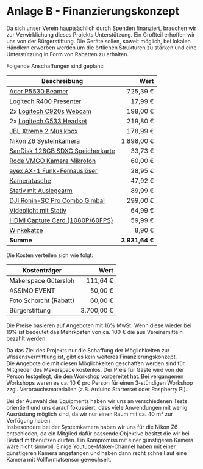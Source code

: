 # Anlage B - Finanzierungskonzept

Da sich unser Verein hauptsächlich durch Spenden finanziert, brauchen wir zur Verwirklichung dieses Projekts Unterstützung. Ein Großteil erhoffen wir uns von der Bürgerstiftung. Die Geräte sollen, soweit möglich, bei lokalen Händlern erworben werden um die örtlichen Strukturen zu stärken und eine Unterstützung in Form von Rabatten zu erhalten.

Folgende Anschaffungen sind geplant:

| Beschreibung                       |           Wert |
| ---------------------------------- | -------------: |
| [Acer P5530 Beamer]                |       725,39 € |
| [Logitech R400 Presenter]          |        17,99 € |
| 2x [Logitech C920s Webcam]         |       198,00 € |
| 2x [Logitech G533 Headset]         |       219,80 € |
| [JBL Xtreme 2 Musikbox]            |       178,99 € |
| [Nikon Z6 Systemkamera]            |     1.898,00 € |
| [SanDisk 128GB SDXC Speicherkarte] |        33,73 € |
| [Rode VMGO Kamera Mikrofon]        |        60,00 € |
| [ayex AX-1 Funk-Fernauslöser]      |        28,95 € |
| [Kameratasche]                     |        47,92 € |
| [Stativ mit Auslegearm]            |        89,99 € |
| [DJI Ronin-SC Pro Combo Gimbal]    |       299,00 € |
| [Videolicht mit Stativ]            |        64,99 € |
| [HDMI Capture Card (1080P/60FPS)]  |        59,99 € |
| [Winkekatze]                       |         8,90 € |
| **Summe**                          | **3.931,64 €** |

Die Kosten verteilen sich wie folgt:

| Kostenträger           |       Wert |
| ---------------------- | ---------: |
| Makerspace Gütersloh   |   111,64 € |
| ASSIMO EVENT           |    50,00 € |
| Foto Schorcht (Rabatt) |    60,00 € |
| Bürgerstiftung         | 3.700,00 € |

Die Preise basieren auf Angeboten mit 16% MwSt. Wenn diese wieder bei 19% ist bedeutet das Mehrkosten von ca. 100 € die aus Vereinsmitteln bezahlt werden.

Da das Ziel des Projekts nur die Schaffung der Möglichkeiten zur Wissensvermittlung ist, gibt es kein weiteres  Finanzierungskonzept.  
Die Angebote die mit diesen Möglichkeiten geschaffen werden sind für Mitglieder des Makerspace kostenlos. Der Preis für Gäste wird von der Person festgelegt, die den Workshop vorbereitet hat. Bei vergangenen Workshops waren es ca. 10 € pro Person für einen 3-stündigen Workshop zzgl. Verbrauchsmaterialien (z.B. Arduino Starterset oder Raspberry Pi).

Bei der Auswahl des Equipments haben wir uns an verschiedenen Tests orientiert und uns darauf fokussiert, dass viele Anwendungen mit wenig Ausrüstung möglich sind, da wir nur einen Raum mit ca. 40 m² zur Verfügung haben.  
Insbesondere bei der Systemkamera haben wir uns für die Nikon Z6 entschieden, da ein Mitglied dafür passende Objektive besitzt die wir bei Bedarf mitbenutzen dürfen. Ein Kompromiss mit einer günstigeren Kamera wäre nicht sinnvoll. Einige Youtube-Maker-Channel haben mit einer günstigeren Kamera angefangen und haben dann recht schnell auf eine Kamera mit Vollformatsensor gewechselt.

[Epson EB-990U Beamer]: https://beamer.pro/promotion/projektoren/epson-eb-990u-superpreis
[Acer P5530 Beamer]: https://www.beamershop24.de/de/acer-p5530.html

[Logitech R400 Presenter]: https://www.bueroshop24.de/logitech-r400-presenter-419147

[Logitech C920s Webcam]: https://www.expert-technomarkt.de/Webcams/Logitech-C920s-HD-Pro-1080p-Full-HD-1920-x-1080-Pixel-Webcam-30-fps-Schwarz.17670008134.html

[Logitech G533 Headset]: https://www.amazon.de/dp/B01MYW8COY

[JBL Xtreme 2 Musikbox]: https://www.amazon.de/dp/B07CGB15VM

[Nikon Z6 Systemkamera]: https://gressung.de/shop/produkt/nikon-z6-24-70-f4-ftz-systemkamera-4960759150868
[Canon EOS 800D SLR Digitalkamera]: https://designbraun.de/Canon-EOS-800D-Kit-18-55-mm-IS-STM

[Stativ mit Auslegearm]: https://www.amazon.de/dp/B07L88YLMT
[DJI Ronin-SC Pro Combo Gimbal]: https://www.amazon.de/dp/B07R484T99
[ESDDI 170cm Kamera Stativ]: https://www.amazon.de/dp/B07CM3655D
[Magic Arm]: https://www.amazon.de/dp/B000J4FONU

[SanDisk 128GB SDXC Speicherkarte]: https://www.amazon.de/dp/B07H9DVLBB

[Rode VMGO Kamera Mikrofon]: https://www.amazon.de/dp/B00GQDORA4
[Canon DM-E100 Stereo-Mikrofon]: https://www.foto-erhardt.de/video/mikrofone/canon-dm-e100-stereomikrofon.html

[ayex AX-1 Funk-Fernauslöser]:  https://www.amazon.de/dp/B0761WLWMJ
[Canon RS-60E3 Fernauslöser]: https://www.ebay.de/itm/283064905368

[Kameratasche]: https://www.amazon.de/dp/B0757P9YNZ
[Canon-HL100 Kameratasche]: https://www.digitfoto.de/infosproduit.php?refinfos=2351575C002A

[Videolicht mit Stativ]: https://www.amazon.de/dp/B07T8FBZC2

[HDMI Capture Card (1080P/60FPS)]: https://www.amazon.de/dp/B08D3PHT58

[Winkekatze]: https://www.amazon.de/dp/B01N33SXL9